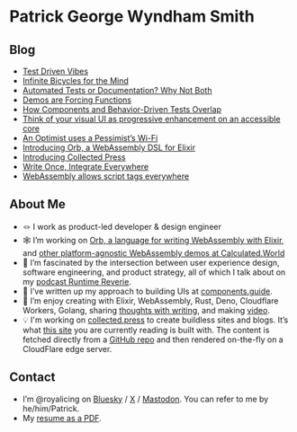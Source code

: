 # Patrick George Wyndham Smith

## Blog

- [Test Driven Vibes](https://royalicing.com/2025/test-driven-vibes)
- [Infinite Bicycles for the Mind](https://royalicing.com/2025/infinite-bicycles-for-the-mind)
- [Automated Tests or Documentation? Why Not Both](https://royalicing.com/2025/automated-tests-accessible-documentation)
- [Demos are Forcing Functions](https://royalicing.com/2025/demos-are-forcing-functions)
- [How Components and Behavior-Driven Tests Overlap](https://royalicing.com/2024/how-components-and-bdd-overlap)
- [Think of your visual UI as progressive enhancement on an accessible core](https://royalicing.com/2023/visual-ui-as-progressive-enhancement)
- [An Optimist uses a Pessimist’s Wi-Fi](https://royalicing.com/2023/optimist-pessimist-wifi)
- [Introducing Orb, a WebAssembly DSL for Elixir](https://royalicing.com/2023/introducing-orb)
- [Introducing Collected Press](/2023/introducing-collected-press)
- [Write Once, Integrate Everywhere](/2023/write-once-integrate-everywhere)
- [WebAssembly allows script tags everywhere](/2023/web-assembly-script-tags-everywhere)

## About Me

- 🪢 I work as product-led developer & design engineer
- 🕸️ I’m working on [Orb, a language for writing WebAssembly with Elixir](https://github.com/RoyalIcing/Orb), and [other platform-agnostic WebAssembly demos at Calculated.World](https://calculated.world)
- 💬 I’m fascinated by the intersection between user experience design, software engineering, and product strategy, all of which I talk about on my [podcast Runtime Reverie](https://runtimereverie.com).
- 🪺 I’ve written up my approach to building UIs at [components.guide](https://components.guide/).
- 🌱 I’m enjoy creating with Elixir, WebAssembly, Rust, Deno, Cloudflare Workers, Golang, sharing [thoughts with writing](/blog), and making [video](https://www.youtube.com/@PatrickGWSmith).
- 💡 I'm working on [collected.press](https://collected.press/) to create buildless sites and blogs. It’s what [this site](https://royalicing.com/) you are currently reading is built with. The content is fetched directly from a [GitHub repo](https://github.com/RoyalIcing/RoyalIcing) and then rendered on-the-fly on a CloudFlare edge server.

## Contact

- I’m @royalicing on [Bluesky](https://bsky.app/profile/royalicing.com) / [X](https://twitter.com/royalicing) / [Mastodon](http://hachyderm.io/@royalicing). You can refer to me by he/him/Patrick.
- My [resume as a PDF](/resume.pdf).
